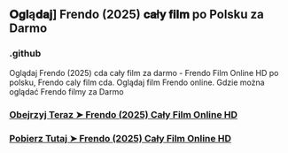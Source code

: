 ## 𝐎𝐠𝐥ą𝐝𝐚𝐣] Frendo (2025) 𝐜𝐚ł𝐲 𝐟𝐢𝐥𝐦 po Polsku za Darmo

### .github

Oglądaj Frendo (2025) cda cały film za darmo - Frendo Film Online HD po polsku, Frendo caly film cda. Oglądaj film Frendo online. Gdzie można oglądać Frendo filmy za Darmo

### [Obejrzyj Teraz ➤ Frendo (2025) Cały Film Online HD](https://epicscreen.fun/pl/movie/713364/clown-in-a-cornfield.gito🔥)

### [Pobierz Tutaj ➤ Frendo (2025) Cały Film Online HD](https://epicscreen.fun/pl/movie/713364/clown-in-a-cornfield.gito🔥)
